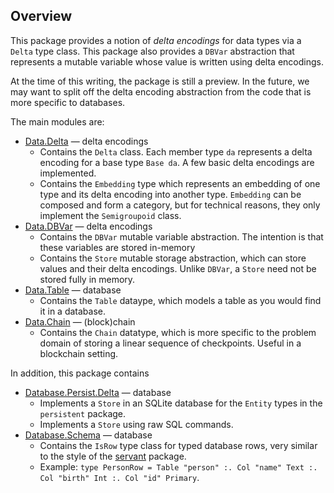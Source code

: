 ## Overview

This package provides a notion of *delta encodings* for data types
via a `Delta` type class.
This package also provides a `DBVar` abstraction that represents
a mutable variable whose value is written using delta encodings.

At the time of this writing, the package is still a preview.
In the future, we may want to split off the delta encoding
abstraction from the code that is more specific to databases.

The main modules are:

* [Data.Delta](src/Data/Delta.hs) — delta encodings
    * Contains the `Delta` class. Each member type `da` represents
      a delta encoding for a base type `Base da`.
      A few basic delta encodings are implemented.
    * Contains the `Embedding` type which represents an embedding
      of one type and its delta encoding into another type.
      `Embedding` can be composed and form a category, but for technical
      reasons, they only implement the `Semigroupoid` class.
* [Data.DBVar](src/Data/DBVar.hs) — delta encodings
    * Contains the `DBVar` mutable variable abstraction.
      The intention is that these variables are stored in-memory
    * Contains the `Store` mutable storage abstraction,
      which can store values and their delta encodings.
      Unlike `DBVar`, a `Store` need not be stored fully in memory.
* [Data.Table](src/Data/Table.hs) — database
    * Contains the `Table` dataype, which models a table as you would find it in a database.
* [Data.Chain](src/Data/Delta.hs) — (block)chain
    * Contains the `Chain` datatype, which is more specific
      to the problem domain of storing a linear sequence
      of checkpoints. Useful in a blockchain setting.

In addition, this package contains
* [Database.Persist.Delta](src/Database/Persist/Delta.hs) — database
    * Implements a `Store` in an SQLite database for the `Entity` types in the `persistent` package.
    * Implements a `Store` using raw SQL commands.
* [Database.Schema](src/Database/Schema.hs) — database
    * Contains the `IsRow` type class for typed database rows, very similar to the style of the [servant](https://hackage.haskell.org/package/servant) package.
    * Example: `type PersonRow = Table "person" :. Col "name" Text :. Col "birth" Int :. Col "id" Primary`.

